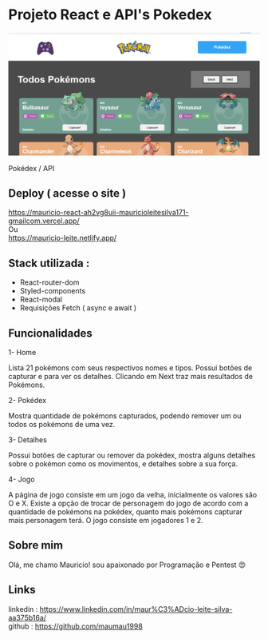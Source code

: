# Projeto React e API's Pokedex
![Astrodev](./src/assets/pokedex.png)

Pokédex / API

## Deploy ( acesse o site )

https://mauricio-react-ah2vg8uii-mauricioleitesilva171-gmailcom.vercel.app/ <br>
Ou <br>
https://mauricio-leite.netlify.app/


## Stack utilizada :
* React-router-dom <br>
* Styled-components<br>
* React-modal<br>
* Requisições Fetch ( async e await )


## Funcionalidades

1- Home<br>

Lista 21 pokémons com seus respectivos nomes e tipos. Possui botões de capturar e para ver os detalhes. Clicando em Next traz mais resultados de Pokémons.

2- Pokédex<br>

Mostra quantidade de pokémons capturados, podendo remover um ou todos os pokémons de uma vez.

3- Detalhes <br>

Possui botões de capturar ou remover da pokédex, mostra alguns detalhes sobre o pokémon como os movimentos, e detalhes sobre a sua força.

4- Jogo <br>

A página de jogo consiste em um jogo da velha, inicialmente os valores são O e X. Existe a opção de trocar de personagem do jogo de acordo com a quantidade de pokémons na pokédex, quanto mais pokémons capturar mais personagem terá. O jogo consiste em jogadores 1 e 2.


## Sobre mim 
Olá, me chamo Mauricio! sou apaixonado por Programação e Pentest 😍

## Links
linkedin : https://www.linkedin.com/in/maur%C3%ADcio-leite-silva-aa375b16a/ <br>
github : https://github.com/maumau1998
